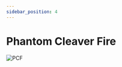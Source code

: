 ```yaml
---
sidebar_position: 4
---
```


# Phantom Cleaver Fire

![PCF](https://vwiki.valorserver.com/api/item/picture/phantom%20cleaver%20fire)
